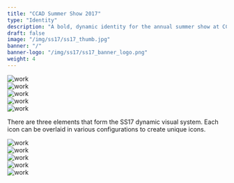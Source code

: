 ```yaml
---
title: "CCAD Summer Show 2017"
type: "Identity"
description: "A bold, dynamic identity for the annual summer show at CCAD. It's a showcase of creativity by upcoming talent."
draft: false
image: "/img/ss17/ss17_thumb.jpg"
banner: "/"
banner-logo: "/img/ss17/ss17_banner_logo.png"
weight: 4
---
```


<div class="row">
    <div class="col-sm-12">
        <img src="/img/ss17/ss17_sk1.jpg" alt="work" class="project-img">
    </div>
</div>

<div class="row">
    <div class="col-sm-6">
        <img src="/img/ss17/ss17_sk2.jpg" alt="work" class="project-img">
    </div>
    <div class="col-sm-6">
        <img src="/img/ss17/ss17_sk4.jpg" alt="work" class="project-img">
    </div>
</div>

<div class="row">
    <div class="col-sm-12">
        <img src="/img/ss17/ss17_icons.jpg" alt="work" class="project-img">
    </div>
</div>

<div class="row">
    <div class="col-sm-12">
        <img src="/img/ss17/ss17_banner.gif" alt="work" class="project-img">
    </div>
</div>

<p>There are three elements that form the SS17 dynamic visual system. Each icon can be overlaid in various configurations to create unique icons.</p>

<div class="row">
    <div class="col-sm-12">
        <img src="/img/ss17/ss17_poster2.jpg" alt="work" class="project-img">
    </div>
</div>

<div class="row">
    <div class="col-sm-12">
        <img src="/img/ss17/ss17_tee.jpg" alt="work" class="project-img">
    </div>
</div>

<div class="row">
    <div class="col-sm-12">
        <img src="/img/ss17/ss17_flyer2.jpg" alt="work" class="project-img">
    </div>
</div>

<div class="row">
    <div class="col-sm-12">
        <img src="/img/ss17/ss17_flyer.jpg" alt="work" class="project-img">
    </div>
</div>

<div class="row">
    <div class="col-sm-12">
        <img src="/img/ss17/ss17_tote.jpg" alt="work" class="project-img">
    </div>
</div>
